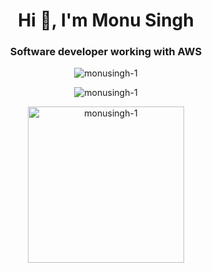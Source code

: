 <h1 align="center">Hi 👋, I'm Monu Singh</h1>
<h3 align="center">Software developer working with AWS</h3>

<p align="center"> <img src="https://komarev.com/ghpvc/?username=monusingh-1&label=Profile%20views&color=0e75b6&style=flat" alt="monusingh-1" /> </p>


<p align="center" >
  <img align="center" src="https://github-readme-streak-stats.herokuapp.com/?user=monusingh-1&" alt="monusingh-1" /> 
<!--   <img align="center" src="https://github-readme-stats.vercel.app/api?username=monusingh-1&show_icons=true&locale=en" alt="monusingh-1" />
  -->
</p>

<p align="center" >
   <img align="center" src="https://quotes-github-readme.vercel.app/api?type=vetical&theme=light" alt="monusingh-1"  height=250/>

</p>





![]()

